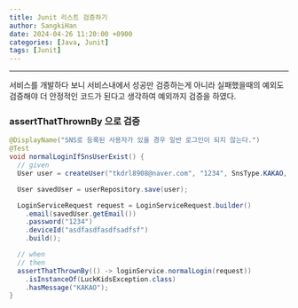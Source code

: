 ```yaml
---
title: Junit 리스트 검증하기
author: SangkiHan
date: 2024-04-26 11:20:00 +0900
categories: [Java, Junit]
tags: [Junit]
---
```

------------

서비스를 개발하다 보니 서비스내에서 성공만 검증하는게 아니라 실패했을때의 예외도 검증해야 더 안정적인 코드가 된다고 생각하여 예외까지 검증을 하였다.

### assertThatThrownBy 으로 검증

``` java
@DisplayName("SNS로 등록된 사용자가 있을 경우 일반 로그인이 되지 않는다.")
@Test
void normalLoginIfSnsUserExist() {
  // given
  User user = createUser("tkdrl8908@naver.com", "1234", SnsType.KAKAO, SettingStatus.INCOMPLETE);

  User savedUser = userRepository.save(user);

  LoginServiceRequest request = LoginServiceRequest.builder()
    .email(savedUser.getEmail())
    .password("1234")
    .deviceId("asdfasdfasdfsadfsf")
    .build();

  // when
  // then
  assertThatThrownBy(() -> loginService.normalLogin(request))
    .isInstanceOf(LuckKidsException.class)
    .hasMessage("KAKAO");
}
```